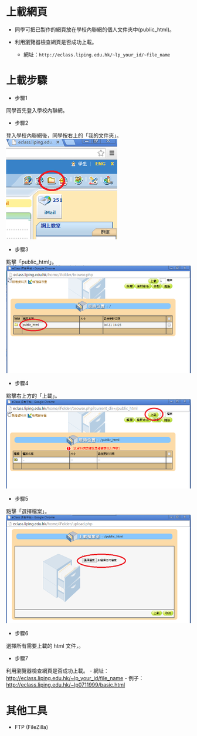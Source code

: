 # 上載網頁

- 同學可把已製作的網頁放在學校內聯網的個人文件夾中(public_html)。

- 利用瀏覽器檢查網頁是否成功上載。
    - 網址：`http://eclass.liping.edu.hk/~lp_your_id/~file_name`

# 上載步驟
- 步驟1
 
同學首先登入學校內聯網。

- 步驟2
 
登入學校內聯網後，同學按右上的「我的文件夾」。
![](./image/upload03.png)

- 步驟3
 
點擊「public_html」。
![](./image/upload04.png)


- 步驟4
 
點擊右上方的「上載」。
![](./image/upload05.png)

- 步驟5
 
點擊「選擇檔案」。
![](./image/upload06.png)

- 步驟6
 
選擇所有需要上載的 html 文件，。


- 步驟7
 
利用瀏覽器檢查網頁是否成功上載。
    - 網址：http://eclass.liping.edu.hk/~lp_your_id/file_name
    - 例子：http://eclass.liping.edu.hk/~lp0711999/basic.html


# 其他工具
- FTP (FileZilla)


